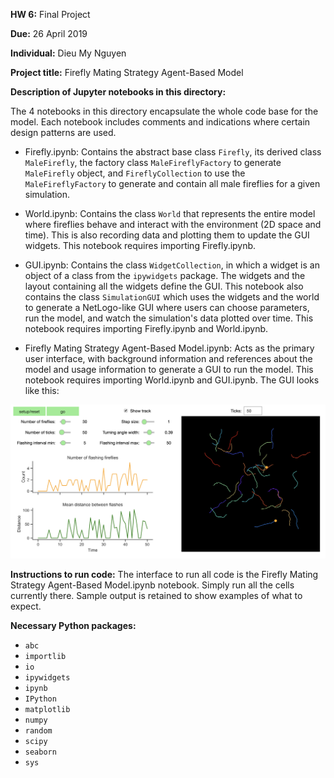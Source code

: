 <b>HW 6:</b> Final Project

<b>Due:</b> 26 April 2019

<b>Individual:</b> Dieu My Nguyen

<b>Project title:</b> Firefly Mating Strategy Agent-Based Model

<b>Description of Jupyter notebooks in this directory:</b>

The 4 notebooks in this directory encapsulate the whole code base for the model. Each notebook includes comments and indications where certain design patterns are used.

- Firefly.ipynb: Contains the abstract base class ```Firefly```, its derived class ```MaleFirefly```, the factory class ```MaleFireflyFactory``` to generate  ```MaleFirefly``` object, and ```FireflyCollection``` to use the ```MaleFireflyFactory``` to generate and contain all male fireflies for a given  simulation.

- World.ipynb: Contains the class ```World``` that represents the entire model where fireflies behave and interact with the environment (2D space and time). This is also recording data and plotting them to update the GUI widgets. This notebook requires importing Firefly.ipynb.

- GUI.ipynb: Contains the class ```WidgetCollection```, in which a widget is an object of a class from the ```ipywidgets``` package. The widgets and the layout containing all the widgets define the GUI. This notebook also contains the class ```SimulationGUI``` which uses the widgets and the world to generate a NetLogo-like GUI where users can choose parameters, run the model, and watch the simulation's data plotted over time. This notebook requires importing Firefly.ipynb and World.ipynb.

- Firefly Mating Strategy Agent-Based Model.ipynb: Acts as the primary user interface, with background information and references about the model and usage information to generate a GUI to run the model.  This notebook requires importing World.ipynb and GUI.ipynb. The GUI looks like this:

<img src="HW6 - Final Report/model.png" alt="model" width="850"/>

<b>Instructions to run code:</b>
The interface to run all code is the Firefly Mating Strategy Agent-Based Model.ipynb notebook. Simply run all the cells currently there. Sample output is retained to show examples of what to expect.

<b>Necessary Python packages:</b>
- ```abc```
- ```importlib```
- ```io```
- ```ipywidgets```
- ```ipynb```
- ```IPython```
- ```matplotlib```
- ```numpy```
- ```random```
- ```scipy```
- ```seaborn```
- ```sys```
